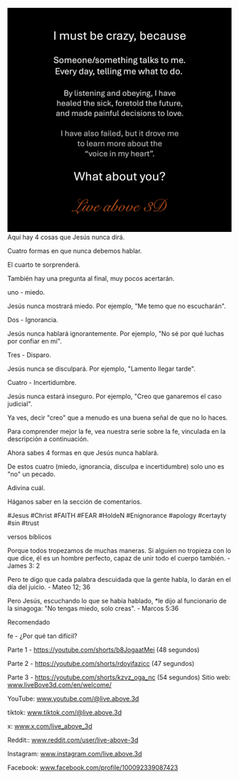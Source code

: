 ![Video cover image](../cover.jpg)
Aquí hay 4 cosas que Jesús nunca dirá.

Cuatro formas en que nunca debemos hablar.

El cuarto te sorprenderá.

También hay una pregunta al final, muy pocos acertarán.

uno - miedo.

Jesús nunca mostrará miedo. Por ejemplo, "Me temo que no escucharán".

Dos - Ignorancia.

Jesús nunca hablará ignorantemente. Por ejemplo, "No sé por qué luchas por confiar en mí".

Tres - Disparo.

Jesús nunca se disculpará. Por ejemplo, "Lamento llegar tarde".

Cuatro - Incertidumbre.

Jesús nunca estará inseguro. Por ejemplo, "Creo que ganaremos el caso judicial".

Ya ves, decir "creo" que a menudo es una buena señal de que no lo haces.

Para comprender mejor la fe, vea nuestra serie sobre la fe, vinculada en la descripción a continuación.

Ahora sabes 4 formas en que Jesús nunca hablará.

De estos cuatro (miedo, ignorancia, disculpa e incertidumbre) solo uno es "no" un pecado.

Adivina cuál.

Háganos saber en la sección de comentarios.


#Jesus #Christ #FAITH #FEAR #HoldeN #Enignorance #apology #certayty #sin #trust


versos bíblicos

Porque todos tropezamos de muchas maneras. Si alguien no tropieza con lo que dice, él es un hombre perfecto, capaz de unir todo el cuerpo también. - James 3: 2

Pero te digo que cada palabra descuidada que la gente habla, lo darán en el día del juicio. - Mateo 12; 36

Pero Jesús, escuchando lo que se había hablado, *le dijo al funcionario de la sinagoga: "No tengas miedo, solo creas". - Marcos 5:36


Recomendado

fe - ¿Por qué tan difícil?

Parte 1 - https://youtube.com/shorts/b8JogaatMei (48 segundos)

Parte 2 - https://youtube.com/shorts/rdoyifazicc (47 segundos)

Parte 3 - https://youtube.com/shorts/kzvz_oga_nc (54 segundos) Sitio web: www.liveBove3d.com/en/welcome/


YouTube: www.youtube.com/@live.above.3d

tiktok: www.tiktok.com/@live.above.3d

x: www.x.com/live_above_3d

Reddit:: www.reddit.com/user/live-above-3d

Instagram: www.instagram.com/live.above.3d

Facebook: www.facebook.com/profile/100092339087423

